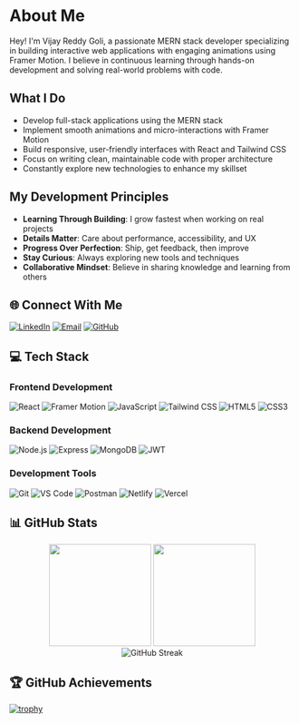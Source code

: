 # About Me

Hey! I'm Vijay Reddy Goli, a passionate MERN stack developer specializing in building interactive web applications with engaging animations using Framer Motion. I believe in continuous learning through hands-on development and solving real-world problems with code.

## What I Do
- Develop full-stack applications using the MERN stack
- Implement smooth animations and micro-interactions with Framer Motion
- Build responsive, user-friendly interfaces with React and Tailwind CSS
- Focus on writing clean, maintainable code with proper architecture
- Constantly explore new technologies to enhance my skillset

## My Development Principles
- **Learning Through Building**: I grow fastest when working on real projects
- **Details Matter**: Care about performance, accessibility, and UX
- **Progress Over Perfection**: Ship, get feedback, then improve
- **Stay Curious**: Always exploring new tools and techniques
- **Collaborative Mindset**: Believe in sharing knowledge and learning from others

## 🌐 Connect With Me
[![LinkedIn](https://img.shields.io/badge/LinkedIn-0077B5?style=for-the-badge&logo=linkedin&logoColor=white)]()
[![Email](https://img.shields.io/badge/Gmail-D14836?style=for-the-badge&logo=gmail&logoColor=white)](mailto:vijayreddygoli630@gmail.com)
[![GitHub](https://img.shields.io/badge/GitHub-100000?style=for-the-badge&logo=github&logoColor=white)](https://github.com/Vijay8143)

## 💻 Tech Stack
### Frontend Development
![React](https://img.shields.io/badge/React-20232A?style=for-the-badge&logo=react&logoColor=61DAFB)
![Framer Motion](https://img.shields.io/badge/Framer_Motion-0055FF?style=for-the-badge&logo=framer&logoColor=white)
![JavaScript](https://img.shields.io/badge/JavaScript-F7DF1E?style=for-the-badge&logo=javascript&logoColor=black)
![Tailwind CSS](https://img.shields.io/badge/Tailwind_CSS-38B2AC?style=for-the-badge&logo=tailwind-css&logoColor=white)
![HTML5](https://img.shields.io/badge/HTML5-E34F26?style=for-the-badge&logo=html5&logoColor=white)
![CSS3](https://img.shields.io/badge/CSS3-1572B6?style=for-the-badge&logo=css3&logoColor=white)

### Backend Development
![Node.js](https://img.shields.io/badge/Node.js-339933?style=for-the-badge&logo=nodedotjs&logoColor=white)
![Express](https://img.shields.io/badge/Express.js-000000?style=for-the-badge&logo=express&logoColor=white)
![MongoDB](https://img.shields.io/badge/MongoDB-4EA94B?style=for-the-badge&logo=mongodb&logoColor=white)
![JWT](https://img.shields.io/badge/JWT-000000?style=for-the-badge&logo=JSON%20web%20tokens&logoColor=white)

### Development Tools
![Git](https://img.shields.io/badge/Git-F05032?style=for-the-badge&logo=git&logoColor=white)
![VS Code](https://img.shields.io/badge/Visual_Studio_Code-0078D4?style=for-the-badge&logo=visual%20studio%20code&logoColor=white)
![Postman](https://img.shields.io/badge/Postman-FF6C37?style=for-the-badge&logo=Postman&logoColor=white)
![Netlify](https://img.shields.io/badge/Netlify-00C7B7?style=for-the-badge&logo=netlify&logoColor=white)
![Vercel](https://img.shields.io/badge/Vercel-000000?style=for-the-badge&logo=vercel&logoColor=white)

## 📊 GitHub Stats
<div align="center">
  <img height="180em" src="https://github-readme-stats.vercel.app/api?username=Vijay8143&show_icons=true&theme=radical&hide_border=true&include_all_commits=true&count_private=true"/>
  <img height="180em" src="https://github-readme-stats.vercel.app/api/top-langs/?username=Vijay8143&layout=compact&theme=radical&hide_border=true"/>
</div>

<div align="center">
  <img src="https://streak-stats.demolab.com/?user=Vijay8143&theme=radical&hide_border=true" alt="GitHub Streak"/>
</div>

## 🏆 GitHub Achievements
[![trophy](https://github-profile-trophy.vercel.app/?username=Vijay8143&theme=radical&margin-w=15&no-frame=true)](https://github.com/ryo-ma/github-profile-trophy)
